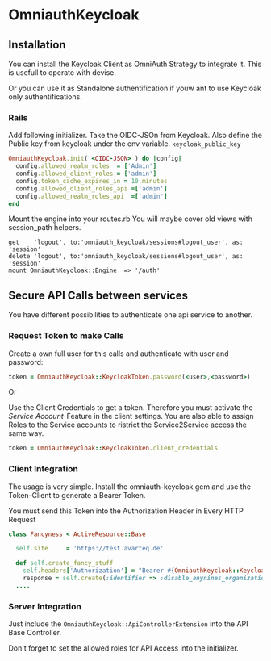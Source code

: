 # OmniauthKeycloak

## Installation

You can install the Keycloak Client as OmniAuth Strategy to integrate it.
This is usefull to operate with devise.

Or you can use it as Standalone authentification if youw ant to use Keycloak only authentifications.

### Rails

Add following initializer.
Take the OIDC-JSOn from Keycloak.
Also define the Public key from keycloak under the env variable.
```keycloak_public_key```

```ruby
OmniauthKeycloak.init( <OIDC-JSON> ) do |config|
  config.allowed_realm_roles  = ['Admin']
  config.allowed_client_roles = ['admin']
  config.token_cache_expires_in = 10.minutes
  config.allowed_client_roles_api =['admin']
  config.allowed_realm_roles_api  =['admin']
end
```


Mount the engine into your routes.rb
You will maybe cover old views with session_path helpers.

```
get    'logout', to:'omniauth_keycloak/sessions#logout_user', as: 'session'
delete 'logout', to:'omniauth_keycloak/sessions#logout_user', as: 'session'
mount OmniauthKeycloak::Engine  => '/auth'
```


## Secure API Calls between services

You have different possibilities to authenticate one api service to another.

### Request Token to make Calls

Create a own full user for this calls and authenticate with user and password:
```ruby
token = OmniauthKeycloak::KeycloakToken.password(<user>,<password>)
```
Or

Use the Client Credentials to get a token.
Therefore you must activate the *Service Account*-Feature in the client settings.
You are also able to assign Roles to the Service accounts to ristrict the Service2Service access the same way.

```ruby
token = OmniauthKeycloak::KeycloakToken.client_credentials
```


### Client Integration

The usage is very simple.
Install the omniauth-keycloak gem and use the Token-Client to generate a Bearer Token.

You must send this Token into the Authorization Header in Every HTTP Request

```Ruby
class Fancyness < ActiveResource::Base

  self.site     = 'https://test.avarteq.de'

  def self.create_fancy_stuff
    self.headers['Authorization'] = "Bearer #{OmniauthKeycloak::KeycloakToken.client_credentials.token}"
    response = self.create(:identifier => :disable_anynines_organization, :init_payload => organization.to_h)
  ....

```

### Server Integration

Just include the ```OmniauthKeycloak::ApiControllerExtension``` into the API Base Controller.

Don't forget to set the allowed roles for API Access into the initializer.
